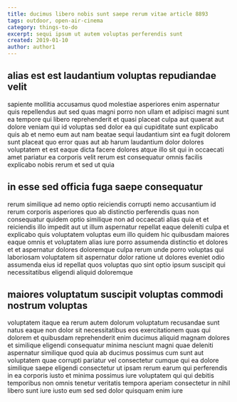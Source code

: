 ```yaml
---
title: ducimus libero nobis sunt saepe rerum vitae article 8893
tags: outdoor, open-air-cinema
category: things-to-do
excerpt: sequi ipsum ut autem voluptas perferendis sunt
created: 2019-01-10
author: author1
---
```


## alias est est laudantium voluptas repudiandae velit

sapiente mollitia accusamus quod molestiae asperiores enim aspernatur quis repellendus aut sed quas magni porro non ullam et adipisci magni sunt ea tempore qui libero reprehenderit et quasi placeat culpa aut quaerat aut dolore veniam qui id voluptas sed dolor ea qui cupiditate sunt explicabo quis ab et nemo eum aut nam beatae sequi laudantium sint ea fugit dolorem sunt placeat quo error quas aut ab harum laudantium dolor dolores voluptatem et est eaque dicta facere dolores atque illo sit qui in occaecati amet pariatur ea corporis velit rerum est consequatur omnis facilis explicabo nobis rerum et sed ut quia

## in esse sed officia fuga saepe consequatur

rerum similique ad nemo optio reiciendis corrupti nemo accusantium id rerum corporis asperiores quo ab distinctio perferendis quas non consequatur quidem optio similique non ad occaecati alias quia et et reiciendis illo impedit aut ut illum aspernatur repellat eaque deleniti culpa et explicabo quis voluptatem voluptas eum illo quidem hic quibusdam maiores eaque omnis et voluptatem alias iure porro assumenda distinctio et dolores et et aspernatur dolores doloremque culpa rerum unde porro voluptas qui laboriosam voluptatem sit aspernatur dolor ratione ut dolores eveniet odio assumenda eius id repellat quos voluptas quo sint optio ipsum suscipit qui necessitatibus eligendi aliquid doloremque

## maiores voluptatum suscipit voluptas commodi nostrum voluptas

voluptatem itaque ea rerum autem dolorum voluptatum recusandae sunt natus eaque non dolor sit necessitatibus eos exercitationem quas qui dolorem et quibusdam reprehenderit enim ducimus aliquid magnam dolores et similique eligendi consequatur minima nesciunt magni quae deleniti aspernatur similique quod quia ab ducimus possimus cum sunt aut voluptatem quae corrupti pariatur vel consectetur cumque qui ea dolore similique saepe eligendi consectetur ut ipsam rerum earum qui perferendis in ea corporis iusto et minima possimus iure voluptatem qui qui debitis temporibus non omnis tenetur veritatis tempora aperiam consectetur in nihil libero sunt iure iusto eum sed sed dolor quisquam enim iure
